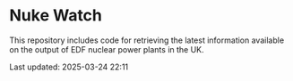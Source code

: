 # Nuke Watch

This repository includes code for retrieving the latest information available on the output of EDF nuclear power plants in the UK.

Last updated: 2025-03-24 22:11